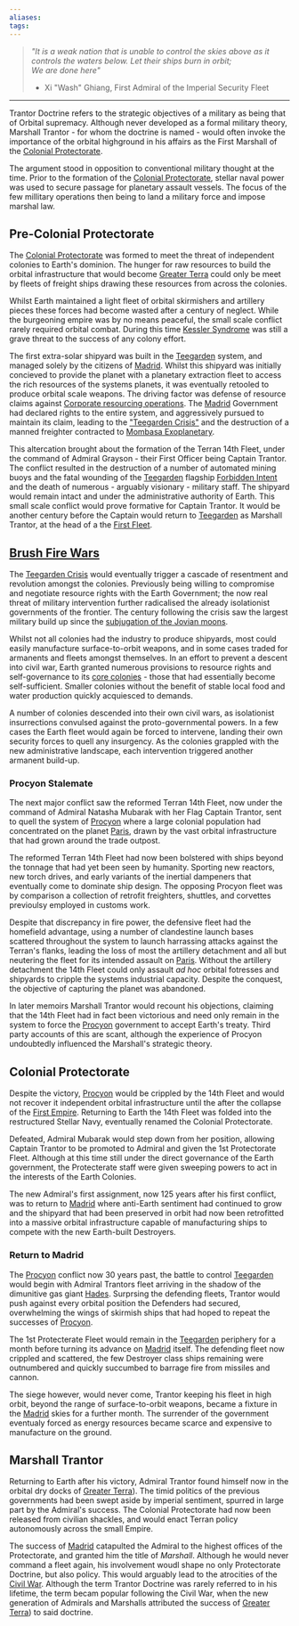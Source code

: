 ```yaml
---
aliases:
tags:
---
```


> *"It is a weak nation that is unable to control the skies above as it controls the waters below. Let their ships burn in orbit;  
> We are done here"*
> - Xi "Wash" Ghiang, First Admiral of the Imperial Security Fleet 

***

Trantor Doctrine refers to the strategic objectives of a military as being that of Orbital supremacy. Although never developed as a formal military theory, Marshall Trantor - for whom the doctrine is named - would often invoke the importance of the orbital highground in his affairs as the First Marshall of the [Colonial Protectorate](../Organisation/Stellarii/colonial-protectorate.md).  

The argument stood in opposition to conventional military thought at the time. Prior to the formation of the [Colonial Protectorate](../Organisation/Stellarii/colonial-protectorate.md), stellar naval power was used to secure passage for planetary assault vessels. The focus of the few millitary operations then being to land a military force and impose marshal law.

## Pre-Colonial Protectorate

The [Colonial Protectorate](../Organisation/Stellarii/colonial-protectorate.md) was formed to meet the threat of independent colonies to Earth's dominion. The hunger for raw resources to build the orbital infrastructure that would become [Greater Terra](../Systems/greater-terra.md) could only be meet by fleets of freight ships drawing these resources from across the colonies. 

Whilst Earth maintained a light fleet of orbital skirmishers and artillery pieces these forces had become wasted after a century of neglect. While the burgeoning empire was by no means peaceful, the small scale conflict rarely required orbital combat. During this time [Kessler Syndrome](./Glossary/kessler-syndrome.md) was still a grave threat to the success of any colony effort. 

The first extra-solar shipyard was built in the [Teegarden](../Systems/teegarden.md) system, and managed solely by the citizens of [Madrid](../Systems/teegarden.md#Madrid). Whilst this shipyard was initially concieved to provide the planet with a planetary extraction fleet to access the rich resources of the systems planets, it was eventually retooled to produce orbital scale weapons. The driving factor was defense of resource claims against [Corporate resourcing operations](../Organisation/first-empire.md#Corporate%20Freedoms). The [Madrid](../Systems/teegarden.md#Madrid) Government had declared rights to the entire system, and aggressively pursued to maintain its claim, leading to the ["Teegarden Crisis"](../Systems/teegarden.md#Teegarden%20Crisis) and the destruction of a manned freighter contracted to [Mombasa Exoplanetary](../Organisation/Corporations/mombasa-exoplanetary.md).

This altercation brought about the formation of the Terran 14th Fleet, under the command of Admiral Grayson - their First Officer being Captain Trantor. The conflict resulted in the destruction of a number of automated mining buoys and the fatal wounding of the [Teegarden](../Systems/teegarden.md) flagship [Forbidden Intent](../Organisation/noteworthy-vessels.md#Forbidden%20Intent) and the death of numerous - arguably visionary - military staff. The shipyard would remain intact and under the administrative authority of Earth. This small scale conflict would prove formative for Captain Trantor. It would be another century before the Captain would return to [Teegarden](../Systems/teegarden.md) as Marshall Trantor, at the head of a the [First Fleet](../Organisation/Stellarii/colonial-protectorate.md#First%20Fleet).

## [Brush Fire Wars](../Empire%20in%20Snapshots/imperial-brush-fires.md)


The [Teegarden Crisis](../Systems/teegarden.md#Teegarden%20Crisis) would eventually trigger a cascade of resentment and revolution amongst the colonies. Previously being willing to compromise and negotiate resource rights with the Earth Government; the now real threat of military intervention further radicalised the already isolationist governments of the frontier. The century following the crisis saw the largest military build up since the [subjugation of the Jovian moons](../Systems/greater-terra.md#Jovian%20Conflict). 

Whilst not all colonies had the industry to produce shipyards, most could easily manufacture surface-to-orbit weapons, and in some cases traded for armanents and fleets amongst themselves. In an effort to prevent a descent into civil war, Earth granted numerous provisions to resource rights and self-governance to its [core colonies](../Systems/core-worlds.md) - those that had essentially become self-sufficient. Smaller colonies without the benefit of stable local food and water production quickly acquiesced to demands.

A number of colonies descended into their own civil wars, as isolationist insurrections convulsed against the proto-governmental powers. In a few cases the Earth fleet would again be forced to intervene, landing their own security forces to quell any insurgency. As the colonies grappled with the new administrative landscape, each intervention triggered another armanent build-up. 

### Procyon Stalemate

The next major conflict saw the reformed Terran 14th Fleet, now under the command of Admiral Natasha Mubarak with her Flag Captain Trantor, sent to quell the system of [Procyon](../Systems/procyon.md) where a large colonial population had concentrated on the planet [Paris](../Systems/procyon.md#Paris), drawn by the vast orbital infrastructure that had grown around the trade outpost. 

The reformed Terran 14th Fleet had now been bolstered with ships beyond the tonnage that had yet been seen by humanity. Sporting new reactors, new torch drives, and early variants of the inertial dampeners that eventually come to dominate ship design. The opposing Procyon fleet was by comparison a collection of retrofit freighters, shuttles, and corvettes previoulsy employed in customs work.  

Despite that discrepancy in fire power, the defensive fleet had the homefield advantage, using a number of clandestine launch bases scattered throughout the system to launch harrassing attacks against the Terran's flanks, leading the loss of most the artillery detachment and all but neutering the fleet for its intended assault on [Paris](../Systems/procyon.md#Paris). Without the artillery detachment the 14th Fleet could only assault *ad hoc* orbital fotresses and shipyards to cripple the systems industrial capacity. Despite the conquest, the objective of capturing the planet was abandoned. 

In later memoirs Marshall Trantor would recount his objections, claiming that the 14th Fleet had in fact been victorious and need only remain in the system to force the [Procyon](../Systems/procyon.md) government to accept Earth's treaty. Third party accounts of this are scant, although the experience of Procyon undoubtedly influenced the Marshall's strategic theory.

## Colonial Protectorate

Despite the victory, [Procyon](../Systems/procyon.md) would be crippled by the 14th Fleet and would not recover it independent orbital infrastructure until the after the collapse of the [First Empire](../Organisation/first-empire.md). Returning to Earth the 14th Fleet was folded into the restructured Stellar Navy, eventually renamed the Colonial Protectorate. 

Defeated, Admiral Mubarak would step down from her position, allowing Captain Trantor to be promoted to Admiral and given the 1st Protectorate Fleet. Although at this time still under the direct governance of the Earth government, the Protecterate staff were given sweeping powers to act in the interests of the Earth Colonies. 

The new Admiral's first assignment, now 125 years after his first conflict, was to return to [Madrid](../Systems/teegarden.md#Madrid) where anti-Earth sentiment had continued to grow and the shipyard that had been preserved in orbit had now been retrofitted into a massive orbital infrastructure capable of manufacturing ships to compete with the new Earth-built Destroyers.

### Return to Madrid

The [Procyon](../Systems/procyon.md) conflict now 30 years past, the battle to control [Teegarden](../Systems/teegarden.md) would begin with Admiral Trantors fleet arriving in the shadow of the dimunitive gas giant [Hades](../Systems/teegarden.md#Hades). Surprsing the defending fleets, Trantor would push against every orbital position the Defenders had secured, overwhelming the wings of skirmish ships that had hoped to repeat the successes of [Procyon](../Systems/procyon.md).

The 1st Protecterate Fleet would remain in the [Teegarden](../Systems/teegarden.md) periphery for a month before turning its advance on [Madrid](../Systems/teegarden.md#Madrid) itself. The defending fleet now crippled and scattered, the few Destroyer class ships remaining were outnumbered and quickly succumbed to barrage fire from missiles and cannon. 

The siege however, would never come, Trantor keeping his fleet in high orbit, beyond the range of surface-to-orbit weapons, became a fixture in the [Madrid](../Systems/teegarden.md#Madrid) skies for a further month. The surrender of the government eventualy forced as energy resources became scarce and expensive to manufacture on the ground. 

## Marshall Trantor

Returning to Earth after his victory, Admiral Trantor found himself now in the orbital dry docks of [Greater Terra](../Systems/greater-terra.md)). The timid politics of the previous governments had been swept aside by imperial sentiment, spurred in large part by the Admiral's success. The Colonial Protectorate had now been released from civilian shackles, and would enact Terran policy autonomously across the small Empire. 

The success of [Madrid](../Systems/teegarden.md#Madrid) catapulted the Admiral to the highest offices of the Protectorate, and granted him the title of *Marshall*. Although he would never command a fleet again, his involvement woudl shape no only Protectorate Doctrine, but also policy. This would arguably lead to the atrocities of the [Civil War](../Organisation/first-empire.md#Civil%20War). Although the term Trantor Doctrine was rarely referred to in his lifetime, the term becam popular following the Civil War, when the new generation of Admirals and Marshalls attributed the success of [Greater Terra](../Systems/greater-terra.md)) to said doctrine.